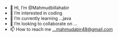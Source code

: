- 👋 Hi, I’m @Mahmudbillahabir
- 👀 I’m interested in coding
- 🌱 I’m currently learning ...java
- 💞️ I’m looking to collaborate on ...
- 📫 How to reach me ...mahmudabir48@gmail.com

<!---
Mahmudbillahabir/Mahmudbillahabir is a ✨ special ✨ repository because its `README.md` (this file) appears on your GitHub profile.
You can click the Preview link to take a look at your changes.
--->
